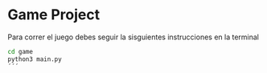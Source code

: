 # Game Project

Para correr el juego debes seguir la sisguientes instrucciones en la terminal


```sh
cd game 
python3 main.py
´´´